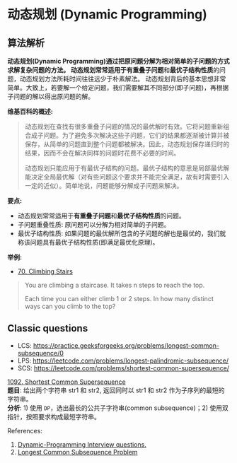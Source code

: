 # 动态规划 (Dynamic Programming)

## 算法解析
**动态规划(Dynamic Programming)**通过把原问题分解为相对简单的子问题的方式求解复杂问题的方法。
动态规划常常适用于**有重叠子问题**和**最优子结构性质**的问题，动态规划方法所耗时间往往远少于朴素解法。
动态规划背后的基本思想非常简单。大致上，若要解一个给定问题，我们需要解其不同部分(即子问题)，再根据子问题的解以得出原问题的解。

**维基百科的概述:**
> 动态规划在查找有很多重叠子问题的情况的最优解时有效。它将问题重新组合成子问题。为了避免多次解决这些子问题，它们的结果都逐渐被计算并被保存，从简单的问题直到整个问题都被解决。因此，动态规划保存递归时的结果，因而不会在解决同样的问题时花费不必要的时间。
>
> 动态规划只能应用于有最优子结构的问题。最优子结构的意思是局部最优解能决定全局最优解（对有些问题这个要求并不能完全满足，故有时需要引入一定的近似）。简单地说，问题能够分解成子问题来解决。


**要点:**
* 动态规划常常适用于**有重叠子问题**和**最优子结构性质**的问题。
* 子问题重叠性质: 原问题可以分解为相对简单的子问题。
* 最优子结构性质: 如果问题的最优解所包含的子问题的解也是最优的，我们就称该问题具有最优子结构性质(即满足最优化原理)。


**举例:**
* [70. Climbing Stairs](https://leetcode.com/problems/climbing-stairs/)
> You are climbing a staircase. It takes n steps to reach the top.
> 
> Each time you can either climb 1 or 2 steps. In how many distinct ways can you climb to the top?



## Classic questions
* LCS: https://practice.geeksforgeeks.org/problems/longest-common-subsequence/0
* LPS: https://leetcode.com/problems/longest-palindromic-subsequence/
* SCS: https://leetcode.com/problems/shortest-common-supersequence/


[1092. Shortest Common Supersequence](https://leetcode.com/problems/shortest-common-supersequence/)   
**题目**: 给出两个字符串 str1 和 str2, 返回同时以 str1 和 str2 作为子序列的最短的字符串。    
**分析**: 1) 使用 `DP`，选出最长的公共子字符串(common subsequence)；2) 使用双指针，按照要求构成最短字符串。



References:
1. [Dynamic-Programming Interview questions.](https://leetcode.com/discuss/interview-question/344578/Dynamic-Programming-Interview-questions.)
2. [Longest Common Subsequence Problem](https://en.m.wikipedia.org/wiki/Longest_common_subsequence_problem)

